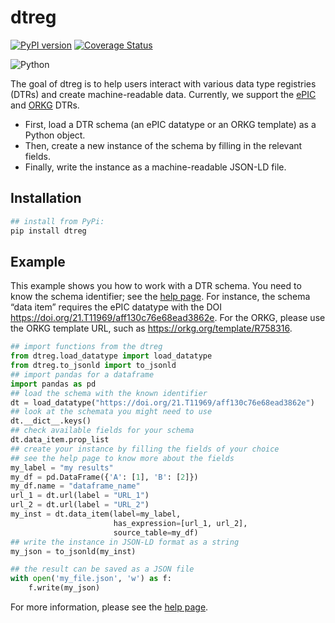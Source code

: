 # dtreg
<!-- badges: start -->
[![PyPI version](https://badge.fury.io/py/dtreg.svg?cache-control=no-cache)](https://badge.fury.io/py/dtreg)
[![Coverage Status](https://coveralls.io/repos/github/OlgaLezhnina/dtreg_py/badge.svg?branch=master)](https://coveralls.io/github/OlgaLezhnina/dtreg_py?branch=master)

![Python](https://img.shields.io/badge/python-3.8-blue.svg)
<!-- badges: end -->

The goal of dtreg is to help users interact with various data type registries (DTRs) and create machine-readable data. 
Currently, we support the [ePIC](https://fc4e-t4-3.github.io/) and [ORKG](https://orkg.org/) DTRs.
* First, load a DTR schema (an ePIC datatype or an ORKG template) as a Python object.
* Then, create a new instance of the schema by filling in the relevant fields.
* Finally, write the instance as a machine-readable JSON-LD file. 
## Installation

```sh
## install from PyPi:
pip install dtreg
```

## Example

This example shows you how to work with a DTR schema.
You need to know the schema identifier; see the [help page](https://reborn.orkg.org/pages/help).
For instance, the schema “data item” requires the ePIC datatype with the DOI <https://doi.org/21.T11969/aff130c76e68ead3862e>.
For the ORKG, please use the ORKG template URL, such as <https://orkg.org/template/R758316>.

```python
## import functions from the dtreg
from dtreg.load_datatype import load_datatype
from dtreg.to_jsonld import to_jsonld
## import pandas for a dataframe
import pandas as pd
## load the schema with the known identifier
dt = load_datatype("https://doi.org/21.T11969/aff130c76e68ead3862e")
## look at the schemata you might need to use
dt.__dict__.keys() 
## check available fields for your schema
dt.data_item.prop_list 
## create your instance by filling the fields of your choice
## see the help page to know more about the fields
my_label = "my results"
my_df = pd.DataFrame({'A': [1], 'B': [2]})
my_df.name = "dataframe_name"
url_1 = dt.url(label = "URL_1")
url_2 = dt.url(label = "URL_2")
my_inst = dt.data_item(label=my_label,
                       has_expression=[url_1, url_2],
                       source_table=my_df)
## write the instance in JSON-LD format as a string
my_json = to_jsonld(my_inst) 

## the result can be saved as a JSON file
with open('my_file.json', 'w') as f:
    f.write(my_json)

```
For more information, please see the [help page](https://reborn.orkg.org/pages/help).